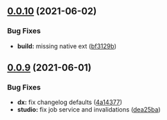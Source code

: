 ## [0.0.10](https://github.com/botpress/studio/compare/v0.0.9...v0.0.10) (2021-06-02)


### Bug Fixes

* **build:** missing native ext ([bf3129b](https://github.com/botpress/studio/commit/bf3129b9c6f55d2bed18f13defb9dcbf64039e30))



## [0.0.9](https://github.com/botpress/studio/compare/v0.0.8...v0.0.9) (2021-06-01)

### Bug Fixes

- **dx:** fix changelog defaults ([4a14377](https://github.com/botpress/studio/commit/4a1437776cea9030866d2b6fe0da6042cdc11159))
- **studio:** fix job service and invalidations ([dea25ba](https://github.com/botpress/studio/commit/dea25ba68e6bbea9c0b6f6fa0295e1f8ca8ba0d5))
